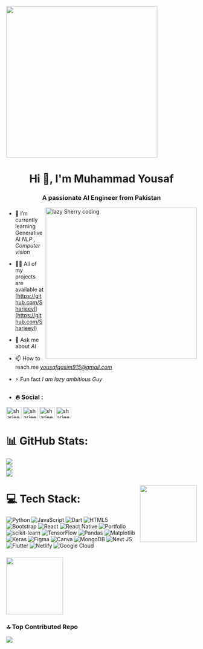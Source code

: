 <img align="center" height="400" src="https://media4.giphy.com/media/v1.Y2lkPTc5MGI3NjExYjY3cWJyM3NpMnV2czJ2dXN1ZDV2M2N0cW9xdHMwOW9laWx0Y2x4ciZlcD12MV9pbnRlcm5hbF9naWZfYnlfaWQmY3Q9Zw/tL5HmgfZi0Qow/giphy.gif"  />
<h1 align="center">Hi 👋, I'm Muhammad Yousaf</h1>
<h3 align="center">A passionate AI Engineer from Pakistan</h3>
<img align = "right" alt = "lazy Sherry coding " width = "400" src ="https://media.giphy.com/media/v1.Y2lkPTc5MGI3NjExdnBreDJqdXd1OTB2MTMwcDg1aDZlNXRuYjEycWdycTZucG9ramNibyZlcD12MV9pbnRlcm5hbF9naWZfYnlfaWQmY3Q9Zw/bGgsc5mWoryfgKBx1u/giphy.gif" >

###
- 🌱 I’m currently learning Generative AI *NLP , Computer vision*

- 👨‍💻 All of my projects are available at [https://github.com/Sharjeeyl](https://github.com/Sharjeeyl)

- 💬 Ask me about *AI*

- 📫 How to reach me *yousafqasim915@gmail.com*

- ⚡ Fun fact *I am lazy ambitious Guy*
  
- <div align="left">
  <h3 align="left">🔥  Social :</h3>
 <p align="left">
<a href="https://twitter.com/sharjeeljaved95" target="blank"><img align="center" src="https://raw.githubusercontent.com/rahuldkjain/github-profile-readme-generator/master/src/images/icons/Social/twitter.svg" alt="sharjeeljaved95" height="30" width="40" /></a>
<a href="https://linkedin.com/in/sharjeeyl" target="blank"><img align="center" src="https://raw.githubusercontent.com/rahuldkjain/github-profile-readme-generator/master/src/images/icons/Social/linked-in-alt.svg" alt="sharjeeyl" height="30" width="40" /></a>
<a href="https://fb.com/sharjeeldd" target="blank"><img align="center" src="https://raw.githubusercontent.com/rahuldkjain/github-profile-readme-generator/master/src/images/icons/Social/facebook.svg" alt="sharjeeldd" height="30" width="40" /></a>
<a href="https://instagram.com/sharjeeyl" target="blank"><img align="center" src="https://raw.githubusercontent.com/rahuldkjain/github-profile-readme-generator/master/src/images/icons/Social/instagram.svg" alt="sharjeeyl" height="30" width="40" /></a>

</p>
</div>

# 📊 GitHub Stats:
![](https://github-readme-stats.vercel.app/api?username=sharjeeyl&theme=dark&hide_border=false&include_all_commits=true&count_private=true)<br/>
![](https://github-readme-streak-stats.herokuapp.com/?user=sharjeeyl&theme=dark&hide_border=false)<br/>
![](https://github-readme-stats.vercel.app/api/top-langs/?username=sharjeeyl&theme=dark&hide_border=false&include_all_commits=true&count_private=true&layout=compact)

###

<img align="right" height="150" src="https://media3.giphy.com/media/v1.Y2lkPTc5MGI3NjExdjU3ZjdyOTJqajVrdGl3YW52ZnoxbmlrN3d5c3Nmdm9ic3ZybzRzcCZlcD12MV9pbnRlcm5hbF9naWZfYnlfaWQmY3Q9Zw/sE1fbQPozKg3q5I2W2/giphy.gif"  />

###

# 💻 Tech Stack:
![Python](https://img.shields.io/badge/python-3670A0?style=for-the-badge&logo=python&logoColor=ffdd54) ![JavaScript](https://img.shields.io/badge/javascript-%23323330.svg?style=for-the-badge&logo=javascript&logoColor=%23F7DF1E) ![Dart](https://img.shields.io/badge/dart-%230175C2.svg?style=for-the-badge&logo=dart&logoColor=white) ![HTML5](https://img.shields.io/badge/html5-%23E34F26.svg?style=for-the-badge&logo=html5&logoColor=white) ![Bootstrap](https://img.shields.io/badge/bootstrap-%238511FA.svg?style=for-the-badge&logo=bootstrap&logoColor=white) ![React](https://img.shields.io/badge/react-%2320232a.svg?style=for-the-badge&logo=react&logoColor=%2361DAFB) ![React Native](https://img.shields.io/badge/react_native-%2320232a.svg?style=for-the-badge&logo=react&logoColor=%2361DAFB) ![Portfolio](https://img.shields.io/badge/Portfolio-%23000000.svg?style=for-the-badge&logo=firefox&logoColor=#FF7139) ![scikit-learn](https://img.shields.io/badge/scikit--learn-%23F7931E.svg?style=for-the-badge&logo=scikit-learn&logoColor=white) ![TensorFlow](https://img.shields.io/badge/TensorFlow-%23FF6F00.svg?style=for-the-badge&logo=TensorFlow&logoColor=white) ![Pandas](https://img.shields.io/badge/pandas-%23150458.svg?style=for-the-badge&logo=pandas&logoColor=white) ![Matplotlib](https://img.shields.io/badge/Matplotlib-%23ffffff.svg?style=for-the-badge&logo=Matplotlib&logoColor=black) ![Keras](https://img.shields.io/badge/Keras-%23D00000.svg?style=for-the-badge&logo=Keras&logoColor=white) ![Figma](https://img.shields.io/badge/figma-%23F24E1E.svg?style=for-the-badge&logo=figma&logoColor=white) ![Canva](https://img.shields.io/badge/Canva-%2300C4CC.svg?style=for-the-badge&logo=Canva&logoColor=white) ![MongoDB](https://img.shields.io/badge/MongoDB-%234ea94b.svg?style=for-the-badge&logo=mongodb&logoColor=white) ![Next JS](https://img.shields.io/badge/Next-black?style=for-the-badge&logo=next.js&logoColor=white) ![Flutter](https://img.shields.io/badge/Flutter-%2302569B.svg?style=for-the-badge&logo=Flutter&logoColor=white) ![Netlify](https://img.shields.io/badge/netlify-%23000000.svg?style=for-the-badge&logo=netlify&logoColor=#00C7B7) ![Google Cloud](https://img.shields.io/badge/GoogleCloud-%234285F4.svg?style=for-the-badge&logo=google-cloud&logoColor=white)

###


<img align="left" height="150" src="https://media2.giphy.com/media/v1.Y2lkPTc5MGI3NjExdGR5bWtuMmxjZ3VqMnV4aW10aGZub2p1ZDlwZnoyeGt4YWJpeXBxdiZlcD12MV9pbnRlcm5hbF9naWZfYnlfaWQmY3Q9Zw/L1R1tvI9svkIWwpVYr/giphy.gif"  />


<br clear="both">

### 🔝 Top Contributed Repo
![](https://github-contributor-stats.vercel.app/api?username=sharjeeyl&limit=10&theme=dark&combine_all_yearly_contributions=true)
